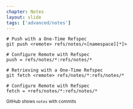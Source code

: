 ```yaml
---
chapter: Notes
layout: slide
tags: ['advanced/notes']
---
```


    # Push with a One-Time Refspec
    git push <remote> refs/notes/<[namespace][*]>
    
    # Configure Remote with Refspec
    push = refs/notes/*:refs/notes/*
    
    # Retrieving with a One-Time Refspec
    git fetch <remote> refs/notes/*:refs/notes/*

    # Configure Remote with Refspec
    fetch = +refs/notes/*:refs/notes/*

<small>GitHub shows `notes` with commits</small>